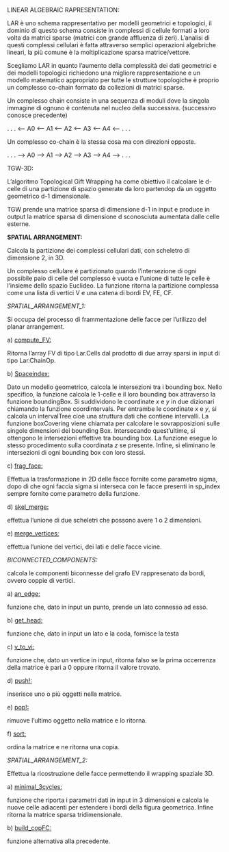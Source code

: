 LINEAR ALGEBRAIC RAPRESENTATION:

LAR è uno schema rappresentativo per modelli geometrici e topologici, il
dominio di questo schema consiste in complessi di cellule formati a loro
volta da matrici sparse (matrici con grande affluenza di zeri).
L’analisi di questi complessi cellulari è fatta attraverso semplici
operazioni algebriche lineari, la più comune è la moltiplicazione sparsa
matrice/vettore.

Scegliamo LAR in quanto l’aumento della complessità dei dati geometrici
e dei modelli topologici richiedono una migliore rappresentazione e un
modello matematico appropriato per tutte le strutture topologiche è
proprio un complesso co-chain formato da collezioni di matrici sparse.

Un complesso chain consiste in una sequenza di moduli dove la singola
immagine di ognuno è contenuta nel nucleo della successiva. (successivo
conosce precedente)

. . . <-- A0 <-- A1 <-- A2 <-- A3 <-- A4 <-- . . .

Un complesso co-chain è la stessa cosa ma con direzioni opposte.

. . . --> A0 --> A1 --> A2 --> A3 --> A4 --> . . .

TGW-3D:

L’algoritmo Topological Gift Wrapping ha come obiettivo il calcolare le
d-celle di una partizione di spazio generate da loro partendop da un
oggetto geometrico d-1 dimensionale.

TGW prende una matrice sparsa di dimensione d-1 in input e produce in
output la matrice sparsa di dimensione d sconosciuta aumentata dalle
celle esterne.

**SPATIAL ARRANGEMENT:**

Calcola la partizione dei complessi cellulari dati, con scheletro di
dimensione 2, in 3D.

Un complesso cellulare è partizionato quando l’intersezione di ogni
possibile paio di celle del complesso è vuota e l’unione di tutte le
celle è l’insieme dello spazio Euclideo. La funzione ritorna la
partizione complessa come una lista di vertici V e una catena di bordi
EV, FE, CF.

*SPATIAL\_ARRANGEMENT\_1:*

Si occupa del processo di frammentazione delle facce per l’utilizzo del
planar arrangement.

a) <u>compute\_FV:</u>

Ritorna l’array FV di tipo Lar.Cells dal prodotto di due array sparsi in
input di tipo Lar.ChainOp.

b) <u>Spaceindex:</u>

Dato un modello geometrico, calcola le intersezioni tra i bounding box.
Nello specifico, la funzione calcola le 1-celle e il loro bounding box
attraverso la funzione boundingBox. Si suddividono le
coordinate *x* e *y* in due dizionari chiamando la funzione
coordintervals. Per entrambe le coordinate *x* e *y*, si calcola un
intervalTree cioè una struttura dati che contiene intervalli. La
funzione boxCovering viene chiamata per calcolare le sovrapposizioni
sulle singole dimensioni dei bounding Box. Intersecando quest’ultime, si
ottengono le intersezioni effettive tra bounding box. La funzione esegue
lo stesso procedimento sulla coordinata *z* se presente. Infine, si
eliminano le intersezioni di ogni bounding box con loro stessi.

c) <u>frag\_face:</u>

Effettua la trasformazione in 2D delle facce fornite come parametro
sigma, dopo di che ogni faccia sigma si interseca con le facce presenti
in sp\_index sempre fornito come parametro della funzione.

d) <u>skel\_merge:</u>

effettua l’unione di due scheletri che possono avere 1 o 2 dimensioni.

e) <u>merge\_vertices:</u>

effettua l’unione dei vertici, dei lati e delle facce vicine.

*BICONNECTED\_COMPONENTS:*

calcola le componenti biconnesse del grafo EV rappresenato da bordi,
ovvero coppie di vertici.

a) <u>an\_edge:</u>

funzione che, dato in input un punto, prende un lato connesso ad esso.

b) <u>get\_head:</u>

funzione che, dato in input un lato e la coda, fornisce la testa

c) <u>v\_to\_vi:</u>

funzione che, dato un vertice in input, ritorna falso se la prima
occerrenza della matrice è pari a 0 oppure ritorna il valore trovato.

d) <u>push!:</u>

inserisce uno o più oggetti nella matrice.

e) <u>pop!:</u>

rimuove l’ultimo oggetto nella matrice e lo ritorna.

f) <u>sort:</u>

ordina la matrice e ne ritorna una copia.

*SPATIAL\_ARRANGEMENT\_2:*

Effettua la ricostruzione delle facce permettendo il wrapping spaziale
3D.

a) <u>minimal\_3cycles:</u>

funzione che riporta i parametri dati in input in 3 dimensioni e calcola
le nuove celle adiacenti per estendere i bordi della figura geometrica.
Infine ritorna la matrice sparsa tridimensionale.

b) <u>build\_copFC:</u>

funzione alternativa alla precedente.
